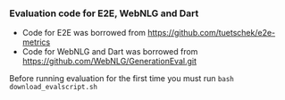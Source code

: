 ### Evaluation code for E2E, WebNLG and Dart

* Code for E2E was borrowed from https://github.com/tuetschek/e2e-metrics
* Code for WebNLG and Dart was borrowed from https://github.com/WebNLG/GenerationEval.git

Before running evaluation for the first time you must run
`bash download_evalscript.sh`
